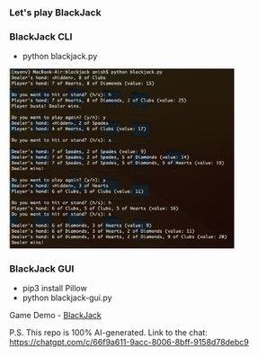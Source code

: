 ### Let's play BlackJack

### BlackJack CLI

- python blackjack.py

<img src="blackjack.png" alt="drawing" width="400"/>

### BlackJack GUI

- pip3 install Pillow 
- python blackjack-gui.py

Game Demo - <a href="https://github.com/Aparikh-Tech/blackjack/blob/master/BlackJack.mov">BlackJack</a>


P.S. This repo is 100% AI-generated. Link to the chat: https://chatgpt.com/c/66f9a611-9acc-8006-8bff-9158d78debc9

